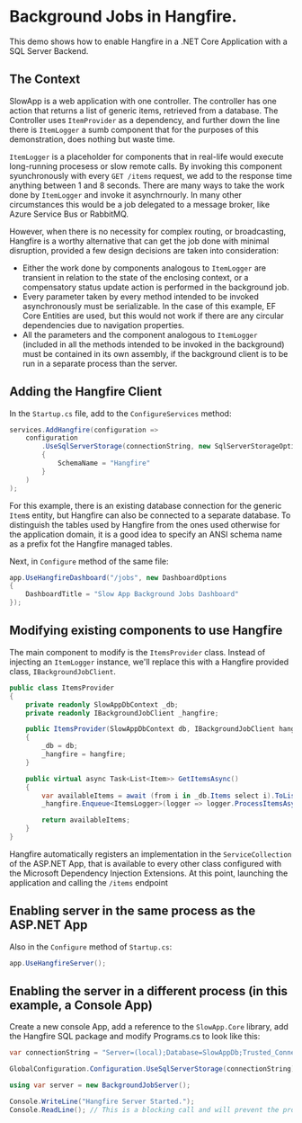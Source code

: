 # Background Jobs in Hangfire.

This demo shows how to enable Hangfire in a .NET Core Application with a SQL Server Backend.

## The Context
SlowApp is a web application with one controller. The controller has one action that returns a list of generic items, retrieved from a database. The Controller uses `ItemProvider` as a dependency, and further down the line there is `ItemLogger` a sumb component that for the purposes of this demonstration, does nothing but waste time.

`ItemLogger` is a placeholder for components that in real-life would execute long-running procesess or slow remote calls. By invoking this component syunchronously with every `GET /items` request, we add to the response time anything between 1 and 8 seconds. There are many ways to take the work done by `ItemLogger` and invoke it asynchrnourly. In many other circumstances this would be a job delegated to a message broker, like Azure Service Bus or RabbitMQ.

However, when there is no necessity for complex routing, or broadcasting, Hangfire is a worthy alternative that can get the job done with minimal disruption, provided a few design decisions are taken into consideration:
- Either the work done by components analogous to `ItemLogger` are transient in relation to the state of the enclosing context, or a compensatory status update action is performed in the background job.
- Every parameter taken by every method intended to be invoked asynchronously must be serializable. In the case of this example, EF Core Entities are used, but this would not work if there are any circular dependencies due to navigation properties.
- All the parameters and the component analogous to `ItemLogger` (included in all the methods intended to be invoked in the background) must be contained in its own assembly, if the background client is to be run in a separate process than the server.

## Adding the Hangfire Client
In the `Startup.cs` file, add to the `ConfigureServices` method:

```csharp
services.AddHangfire(configuration =>
    configuration
		.UseSqlServerStorage(connectionString, new SqlServerStorageOptions
		{
			SchemaName = "Hangfire"
		}
	)
);
```

For this example, there is an existing database connection for the generic `Item`s entity, but Hangfire can also be connected to a separate database. To distinguish the tables used by Hangfire from the ones used otherwise for the application domain, it is a good idea to specify an ANSI schema name as a prefix fot the Hangfire managed tables.

Next, in `Configure` method of the same file:
```csharp
app.UseHangfireDashboard("/jobs", new DashboardOptions
{
	DashboardTitle = "Slow App Background Jobs Dashboard"
});
```

## Modifying existing components to use Hangfire
The main component to modify is the `ItemsProvider` class. Instead of injecting an `ItemLogger` instance, we'll replace this with a Hangfire provided class, `IBackgroundJobClient`.
```csharp
public class ItemsProvider
{
	private readonly SlowAppDbContext _db;
	private readonly IBackgroundJobClient _hangfire;

	public ItemsProvider(SlowAppDbContext db, IBackgroundJobClient hangfire)
	{
		_db = db;
		_hangfire = hangfire;
	}

	public virtual async Task<List<Item>> GetItemsAsync()
	{
		var availableItems = await (from i in _db.Items select i).ToListAsync();
		_hangfire.Enqueue<ItemsLogger>(logger => logger.ProcessItemsAsync(availableItems));

		return availableItems;
	}
}
```

Hangfire automatically registers an implementation in the `ServiceCollection` of the ASP.NET App, that is available to every other class configured with the Microsoft Dependency Injection Extensions.
At this point, launching the application and calling the `/items` endpoint

## Enabling server in the same process as the ASP.NET App

Also in the `Configure` method of `Startup.cs`:
```csharp
app.UseHangfireServer();
```

## Enabling the server in a different process (in this example, a Console App)
Create a new console App, add a reference to the `SlowApp.Core` library, add the Hangfire SQL package and modify Programs.cs to look like this:
```csharp
var connectionString = "Server=(local);Database=SlowAppDb;Trusted_Connection=True;";

GlobalConfiguration.Configuration.UseSqlServerStorage(connectionString);

using var server = new BackgroundJobServer();

Console.WriteLine("Hangfire Server Started.");
Console.ReadLine(); // This is a blocking call and will prevent the process from terminating.
```